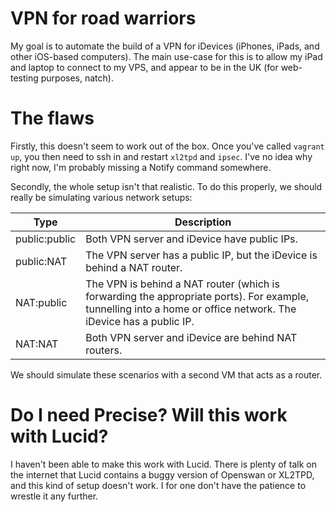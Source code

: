 VPN for road warriors
=====================

My goal is to automate the build of a VPN for iDevices (iPhones, iPads, and
other iOS-based computers). The main use-case for this is to allow my iPad and
laptop to connect to my VPS, and appear to be in the UK (for web-testing
purposes, natch).


The flaws
=========

Firstly, this doesn't seem to work out of the box. Once you've called
```vagrant up```, you then need to ssh in and restart ```xl2tpd``` and
```ipsec```. I've no idea why right now, I'm probably missing a Notify command
somewhere.

Secondly, the whole setup isn't that realistic. To do this properly, we should
really be simulating various network setups:

Type          | Description                                                 
------------- | ----------------------------------------------------------- 
public:public | Both VPN server and iDevice have public IPs.                
public:NAT    | The VPN server has a public IP, but the iDevice is behind a NAT router.                                                 
NAT:public    | The VPN is behind a NAT router (which is forwarding the appropriate ports). For example, tunnelling into a home or office network. The iDevice has a public IP.                
NAT:NAT       | Both VPN server and iDevice are behind NAT routers.      

We should simulate these scenarios with a second VM that acts as a router.


Do I need Precise? Will this work with Lucid?
=============================================

I haven't been able to make this work with Lucid. There is plenty of talk on
the internet that Lucid contains a buggy version of Openswan or XL2TPD, and
this kind of setup doesn't work.  I for one don't have the patience to wrestle
it any further.


